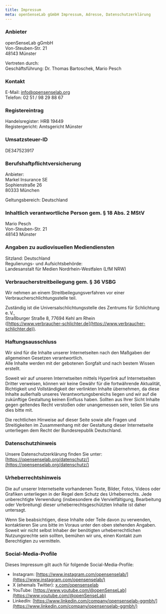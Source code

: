 ```yaml
---
title: Impressum
meta: openSenseLab gGmbH Impressum, Adresse, Datenschutzerklärung
---
```


### Anbieter

openSenseLab gGmbH  
Von-Steuben-Str. 21  
48143 Münster

Vertreten durch:  
Geschäftsführung: Dr. Thomas Bartoschek, Mario Pesch

### Kontakt

E-Mail: info@opensenselab.org  
Telefon: 02 51 / 98 29 88 67

### Registereintrag

Handelsregister: HRB 19449  
Registergericht: Amtsgericht Münster

### Umsatzsteuer-ID

DE347523917

### Berufshaftpflichtversicherung

Anbieter:  
Markel Insurance SE  
Sophienstraße 26  
80333 München

Geltungsbereich: Deutschland

### Inhaltlich verantwortliche Person gem. § 18 Abs. 2 MStV

Mario Pesch  
Von-Steuben-Str. 21  
48143 Münster

### Angaben zu audiovisuellen Mediendiensten

Sitzland: Deutschland  
Regulierungs- und Aufsichtsbehörde:  
Landesanstalt für Medien Nordrhein-Westfalen (LfM NRW)

### Verbraucherstreitbeilegung gem. § 36 VSBG

Wir nehmen an einem Streitbeilegungsverfahren vor einer Verbraucherschlichtungsstelle teil.

Zuständig ist die Universalschlichtungsstelle des Zentrums für Schlichtung e. V.,  
Straßburger Straße 8, 77694 Kehl am Rhein  
([https://www.verbraucher-schlichter.de](https://www.verbraucher-schlichter.de)).

### Haftungsausschluss

Wir sind für die Inhalte unserer Internetseiten nach den Maßgaben der allgemeinen Gesetzen verantwortlich.  
Alle Inhalte werden mit der gebotenen Sorgfalt und nach bestem Wissen erstellt.

Soweit wir auf unseren Internetseiten mittels Hyperlink auf Internetseiten Dritter verweisen, können wir keine Gewähr für die fortwährende Aktualität, Richtigkeit und Vollständigkeit der verlinkten Inhalte übernehmen, da diese Inhalte außerhalb unseres Verantwortungsbereichs liegen und wir auf die zukünftige Gestaltung keinen Einfluss haben. Sollten aus Ihrer Sicht Inhalte gegen geltendes Recht verstoßen oder unangemessen sein, teilen Sie uns dies bitte mit.

Die rechtlichen Hinweise auf dieser Seite sowie alle Fragen und Streitigkeiten im Zusammenhang mit der Gestaltung dieser Internetseite unterliegen dem Recht der Bundesrepublik Deutschland.

### Datenschutzhinweis

Unsere Datenschutzerklärung finden Sie unter:  
[https://opensenselab.org/datenschutz/](https://opensenselab.org/datenschutz/)

### Urheberrechtshinweis

Die auf unserer Internetseite vorhandenen Texte, Bilder, Fotos, Videos oder Grafiken unterliegen in der Regel dem Schutz des Urheberrechts. Jede unberechtigte Verwendung (insbesondere die Vervielfältigung, Bearbeitung oder Verbreitung) dieser urheberrechtsgeschützten Inhalte ist daher untersagt.

Wenn Sie beabsichtigen, diese Inhalte oder Teile davon zu verwenden, kontaktieren Sie uns bitte im Voraus unter den oben stehenden Angaben.  
Soweit wir nicht selbst Inhaber der benötigten urheberrechtlichen Nutzungsrechte sein sollten, bemühen wir uns, einen Kontakt zum Berechtigten zu vermitteln.

### Social-Media-Profile

Dieses Impressum gilt auch für folgende Social-Media-Profile:

- Instagram: [https://www.instagram.com/opensenselab/](https://www.instagram.com/opensenselab/)
- X (ehemals Twitter): [x.com/opensenselab](https://x.com/opensenselab)
- YouTube: [https://www.youtube.com/@openSenseLab](https://www.youtube.com/@openSenseLab)
- LinkedIn: [https://www.linkedin.com/company/opensenselab-ggmbh/](https://www.linkedin.com/company/opensenselab-ggmbh/)
